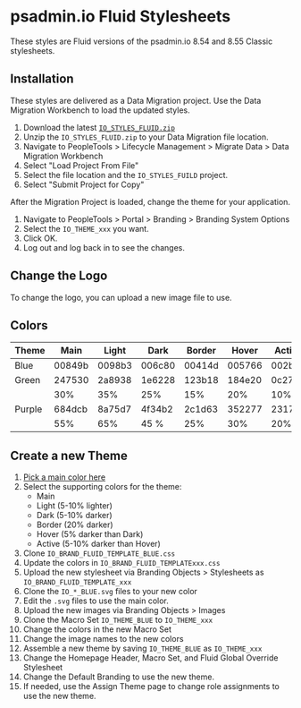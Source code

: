 # psadmin.io Fluid Stylesheets

These styles are Fluid versions of the psadmin.io 8.54 and 8.55 Classic stylesheets.

## Installation

These styles are delivered as a Data Migration project. Use the Data Migration Workbench to load the updated styles.

1. Download the latest [`IO_STYLES_FLUID.zip`]()
1. Unzip the `IO_STYLES_FLUID.zip` to your Data Migration file location.
1. Navigate to PeopleTools > Lifecycle Management > Migrate Data > Data Migration Workbench
1. Select "Load Project From File"
1. Select the file location and the `IO_STYLES_FUILD` project. 
1. Select "Submit Project for Copy"

After the Migration Project is loaded, change the theme for your application.

1. Navigate to PeopleTools > Portal > Branding > Branding System Options
1. Select the `IO_THEME_xxx` you want.
1. Click OK. 
1. Log out and log back in to see the changes.

## Change the Logo

To change the logo, you can upload a new image file to use.

## Colors

| Theme  | Main   | Light  | Dark   | Border | Hover  | Active |
| -----  | ------ | ------ | ------ | ------ | ------ | ------ | 
| Blue   | 00849b | 0098b3 | 006c80 | 00414d | 005766 | 002b33 |
| Green  | 247530 | 2a8938 | 1e6228 | 123b18 | 184e20 | 0c2710 | 
|        | 30%    | 35%    | 25%    | 15%    | 20%    | 10%    | 
| Purple | 684dcb | 8a75d7 | 4f34b2 | 2c1d63 | 352277 | 23174f | 
|        | 55%    | 65%    | 45 %   | 25%    | 30%    | 20%    |

## Create a new Theme

1. [Pick a main color here](https://www.w3schools.com/colors/colors_picker.asp)
1. Select the supporting colors for the theme:
    * Main 
    * Light (5-10% lighter)
    * Dark  (5-10% darker)
    * Border (20% darker)
    * Hover (5% darker than Dark)
    * Active (5-10% darker than Hover)
1. Clone `IO_BRAND_FLUID_TEMPLATE_BLUE.css`
1. Update the colors in `IO_BRAND_FLUID_TEMPLATExxx.css`
1. Upload the new stylesheet via Branding Objects > Stylesheets as `IO_BRAND_FLUID_TEMPLATE_xxx`
1. Clone the `IO_*_BLUE.svg` files to your new color
1. Edit the `.svg` files to use the main color.
1. Upload the new images via Branding Objects > Images
1. Clone the Macro Set `IO_THEME_BLUE` to `IO_THEME_xxx`
1. Change the colors in the new Macro Set
1. Change the image names to the new colors
1. Assemble a new theme by saving `IO_THEME_BLUE` as `IO_THEME_xxx`
1. Change the Homepage Header, Macro Set, and Fluid Global Override Stylesheet
1. Change the Default Branding to use the new theme.
1. If needed, use the Assign Theme page to change role assignments to use the new theme.


